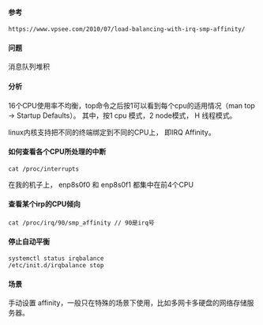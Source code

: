 #### 参考

    https://www.vpsee.com/2010/07/load-balancing-with-irq-smp-affinity/

#### 问题

消息队列堆积

#### 分析

16个CPU使用率不均衡，top命令之后按1可以看到每个cpu的适用情况（man top -> Startup Defaults）。
其中，按1 cpu 模式，2 node模式， H 线程模式。

linux内核支持把不同的终端绑定到不同的CPU上， 即IRQ Affinity。

#### 如何查看各个CPU所处理的中断

    cat /proc/interrupts
    
在我的机子上， enp8s0f0 和 enp8s0f1 都集中在前4个CPU
    
#### 查看某个irp的CPU倾向

    cat /proc/irq/90/smp_affinity // 90是irq号
    
#### 停止自动平衡

    systemctl status irqbalance
    /etc/init.d/irqbalance stop

####  场景

手动设置 affinity，一般只在特殊的场景下使用，比如多网卡多硬盘的网络存储服务器。
